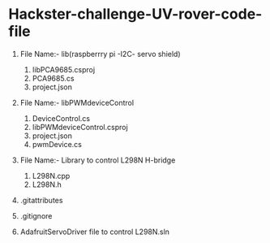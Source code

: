 # Hackster-challenge-UV-rover-code-file

1. File Name:- lib(raspberrry pi -I2C- servo shield)
   1. libPCA9685.csproj
   2. PCA9685.cs
   3. project.json

2. File Name:- libPWMdeviceControl
   1. DeviceControl.cs
   2. libPWMdeviceControl.csproj
   3. project.json
   4. pwmDevice.cs
   
3. File Name:- Library to control L298N H-bridge
   1. L298N.cpp
   2. L298N.h

4. .gitattributes

5. .gitignore

6. AdafruitServoDriver file to control L298N.sln




                  
